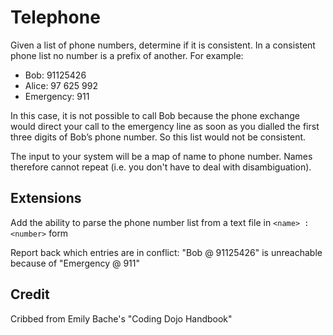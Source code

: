 Telephone
=========

Given a list of phone numbers, determine if it is consistent. In a
consistent phone list no number is a prefix of another. For example:

* Bob: 91125426
* Alice: 97 625 992
* Emergency: 911

In this case, it is not possible to call Bob because the phone
exchange would direct your call to the emergency line as soon as you
dialled the first three digits of Bob’s phone number. So this list
would not be consistent.

The input to your system will be a map of name to phone number.  Names
therefore cannot repeat (i.e. you don't have to deal with
disambiguation).

Extensions
----------

Add the ability to parse the phone number list from a text file in
`<name> : <number>` form

Report back which entries are in conflict: "Bob @ 91125426" is unreachable 
because of "Emergency @ 911"

Credit
------

Cribbed from Emily Bache's "Coding Dojo Handbook"
